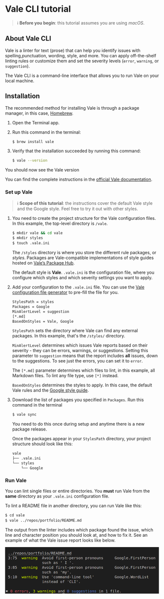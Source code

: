 # Vale CLI tutorial

> :information_source: **Before you begin**: this tutorial assumes you are using *macOS*.

## About Vale CLI

Vale is a linter for text (prose) that can help you identify issues with spelling,punctuation, wording, style, and more. You can apply off-the-shelf linting rules or customize them and set the severity levels (`error`, `warning`, or `suggestion`).

The Vale CLI is a command-line interface that allows you to run Vale on your local machine.

## Installation

The recommended method for installing Vale is through a package manager, in this case, [Homebrew](https://formulae.brew.sh/formula/vale).

1. Open the Terminal app.
2. Run this command in the terminal:

    ```sh
    $ brew install vale
    ```

3. Verify that the installation succeeded by running this command:
    
    ```sh
    $ vale --version
    ```

You should now see the Vale version

You can find the complete instructions in the [official Vale documentation](https://vale.sh/docs/vale-cli/installation/).

### Set up Vale

> :information_source: **Scope of this tutorial**: the instructions cover the default Vale style and the Google style. Feel free to try it out with other styles.

1. You need to create the project structure for the Vale configuration files. In this example, the top-level directory is `/vale`.

    ```sh
    $ mkdir vale && cd vale
    $ mkdir styles
    $ touch .vale.ini
    ```

    The `/styles` directory is where you store the different rule packages, or *styles*. Packages are Vale-compatible implementations of style guides hosted on [Valeʼs Package Hub](https://vale.sh/hub/).

    The default style is **Vale**. `.vale.ini` is the configuration file, where you configure which styles and which severity settings you want to apply.

2. Add your configuration to the `.vale.ini` file. You can use the [Vale configuration file generator](https://vale.sh/generator) to pre-fill the file for you.

    ```
    StylesPath = styles
    Packages = Google
    MinAlertLevel = suggestion
    [*.md]
    BasedOnStyles = Vale, Google
    ```

    `StylesPath` sets the directory where Vale can find any external packages. In this example, that's the `/styles/` directory.

    `MinAlertLevel` determines which issues Vale reports based on their severity - they can be errors, warnings, or suggestions. Setting this parameter to `suggestion` means that the report includes **all** issues, down to the suggestions. To see just the errors, you can set it to `error`.

    The `[*.md]` parameter determines which files to lint, in this example, all Markdown files. To lint any file type, use `[*]` instead.

    `BasedOnStyles` determines the styles to apply. In this case, the default Vale rules and the [Google style guide](https://developers.google.com/style).

3. Download the list of packages you specified in `Packages`. Run this command in the terminal

    ```sh
    $ vale sync
    ```

    You need to do this once during setup and anytime there is a new package release.

    Once the packages appear in your `StylesPath` directory, your project structure should look like this:

    ```
    vale
    ├── .vale.ini
    └── styles
        └── Google
    ```

### Run Vale

You can lint single files or entire directories. You **must** run Vale from the **same** directory as your `.vale.ini` configuration file.

To lint a README file in another directory, you can run Vale like this:

```sh
$ cd vale
$ vale ../repos/portfolio/README.md
```

The output from the linter includes which package found the issue, which line and character position you should look at, and how to fix it. See an example of what the Vale issue report looks like below.

![Vale issue report](./media/vale-report.png)
